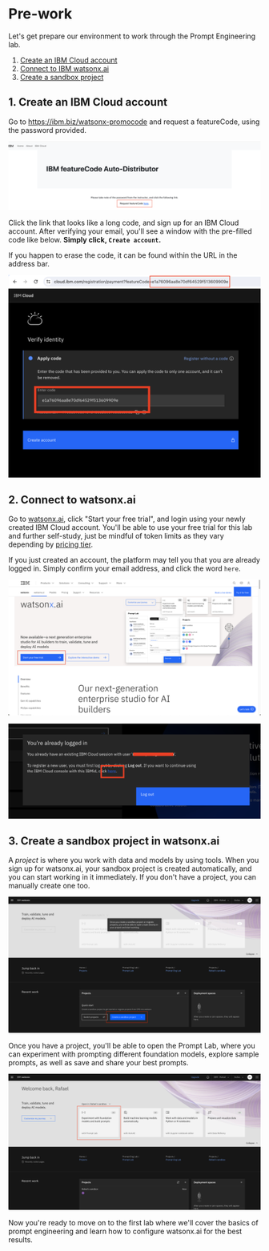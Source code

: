 # Pre-work

Let's get prepare our environment to work through the Prompt Engineering lab.

1. [Create an IBM Cloud account](#1-create-an-ibm-cloud-account)
2. [Connect to IBM watsonx.ai](#2-connect-to-watsonxai)
3. [Create a sandbox project](#3-create-a-sandbox-project-in-watsonxai)

## 1. Create an IBM Cloud account
Go to https://ibm.biz/watsonx-promocode and request a featureCode, using the password provided.

![img.png](../images/feature-code.png)

Click the link that looks like a long code, and sign up for an IBM Cloud account. After verifying your email, you'll see a window with the pre-filled code like below. **Simply click, `Create account`.** 

If you happen to erase the code, it can be found within the URL in the address bar. 

![img.png](../images/create-account.png)


## 2. Connect to watsonx.ai

Go to [watsonx.ai](https://www.ibm.com/products/watsonx-ai), click "Start your free trial", and login using your newly created IBM Cloud account. You'll be able to use your free trial for this lab and further self-study, just be mindful of token limits as they vary depending by [pricing tier](https://www.ibm.com/products/watsonx-data/pricing). 

If you just created an account, the platform may tell you that you are already logged in. Simply confirm your email address, and click the word `here`. 

![img.png](../images/free-trial.png)

![img.png](../images/already-logged-in.png)

## 3. Create a sandbox project in watsonx.ai

A *project* is where you work with data and models by using tools. When you sign up for watsonx.ai, your sandbox project is created automatically, and you can start working in it immediately. If you don't have a project, you can manually create one too. 

![img.png](../images/create-project.png)

Once you have a project, you'll be able to open the Prompt Lab, where you can experiment with prompting different foundation models, explore sample prompts, as well as save and share your best prompts.

![img_1.png](../images/start-prompt-lab.png)

Now you're ready to move on to the first lab where we'll cover the basics of prompt engineering and learn how to configure watsonx.ai for the best results. 
